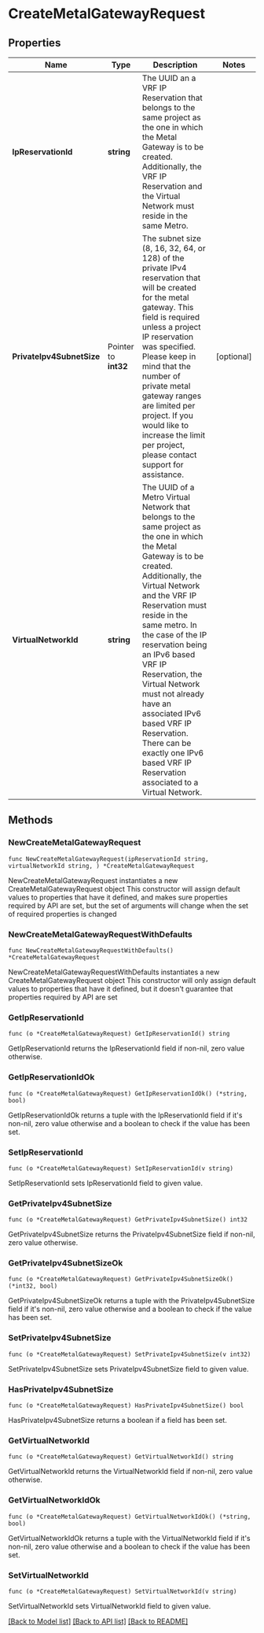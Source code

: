 # CreateMetalGatewayRequest

## Properties

Name | Type | Description | Notes
------------ | ------------- | ------------- | -------------
**IpReservationId** | **string** | The UUID an a VRF IP Reservation that belongs to the same project as the one in which the Metal Gateway is to be created. Additionally, the VRF IP Reservation and the Virtual Network must reside in the same Metro. | 
**PrivateIpv4SubnetSize** | Pointer to **int32** | The subnet size (8, 16, 32, 64, or 128) of the private IPv4 reservation that will be created for the metal gateway. This field is required unless a project IP reservation was specified.           Please keep in mind that the number of private metal gateway ranges are limited per project. If you would like to increase the limit per project, please contact support for assistance. | [optional] 
**VirtualNetworkId** | **string** | The UUID of a Metro Virtual Network that belongs to the same project as the one in which the Metal Gateway is to be created. Additionally, the Virtual Network and the VRF IP Reservation must reside in the same metro. In the case of the IP reservation being an IPv6 based VRF IP Reservation, the Virtual Network must not already have an associated IPv6 based VRF IP Reservation. There can be exactly one IPv6 based VRF IP Reservation associated to a Virtual Network. | 

## Methods

### NewCreateMetalGatewayRequest

`func NewCreateMetalGatewayRequest(ipReservationId string, virtualNetworkId string, ) *CreateMetalGatewayRequest`

NewCreateMetalGatewayRequest instantiates a new CreateMetalGatewayRequest object
This constructor will assign default values to properties that have it defined,
and makes sure properties required by API are set, but the set of arguments
will change when the set of required properties is changed

### NewCreateMetalGatewayRequestWithDefaults

`func NewCreateMetalGatewayRequestWithDefaults() *CreateMetalGatewayRequest`

NewCreateMetalGatewayRequestWithDefaults instantiates a new CreateMetalGatewayRequest object
This constructor will only assign default values to properties that have it defined,
but it doesn't guarantee that properties required by API are set

### GetIpReservationId

`func (o *CreateMetalGatewayRequest) GetIpReservationId() string`

GetIpReservationId returns the IpReservationId field if non-nil, zero value otherwise.

### GetIpReservationIdOk

`func (o *CreateMetalGatewayRequest) GetIpReservationIdOk() (*string, bool)`

GetIpReservationIdOk returns a tuple with the IpReservationId field if it's non-nil, zero value otherwise
and a boolean to check if the value has been set.

### SetIpReservationId

`func (o *CreateMetalGatewayRequest) SetIpReservationId(v string)`

SetIpReservationId sets IpReservationId field to given value.


### GetPrivateIpv4SubnetSize

`func (o *CreateMetalGatewayRequest) GetPrivateIpv4SubnetSize() int32`

GetPrivateIpv4SubnetSize returns the PrivateIpv4SubnetSize field if non-nil, zero value otherwise.

### GetPrivateIpv4SubnetSizeOk

`func (o *CreateMetalGatewayRequest) GetPrivateIpv4SubnetSizeOk() (*int32, bool)`

GetPrivateIpv4SubnetSizeOk returns a tuple with the PrivateIpv4SubnetSize field if it's non-nil, zero value otherwise
and a boolean to check if the value has been set.

### SetPrivateIpv4SubnetSize

`func (o *CreateMetalGatewayRequest) SetPrivateIpv4SubnetSize(v int32)`

SetPrivateIpv4SubnetSize sets PrivateIpv4SubnetSize field to given value.

### HasPrivateIpv4SubnetSize

`func (o *CreateMetalGatewayRequest) HasPrivateIpv4SubnetSize() bool`

HasPrivateIpv4SubnetSize returns a boolean if a field has been set.

### GetVirtualNetworkId

`func (o *CreateMetalGatewayRequest) GetVirtualNetworkId() string`

GetVirtualNetworkId returns the VirtualNetworkId field if non-nil, zero value otherwise.

### GetVirtualNetworkIdOk

`func (o *CreateMetalGatewayRequest) GetVirtualNetworkIdOk() (*string, bool)`

GetVirtualNetworkIdOk returns a tuple with the VirtualNetworkId field if it's non-nil, zero value otherwise
and a boolean to check if the value has been set.

### SetVirtualNetworkId

`func (o *CreateMetalGatewayRequest) SetVirtualNetworkId(v string)`

SetVirtualNetworkId sets VirtualNetworkId field to given value.



[[Back to Model list]](../README.md#documentation-for-models) [[Back to API list]](../README.md#documentation-for-api-endpoints) [[Back to README]](../README.md)


